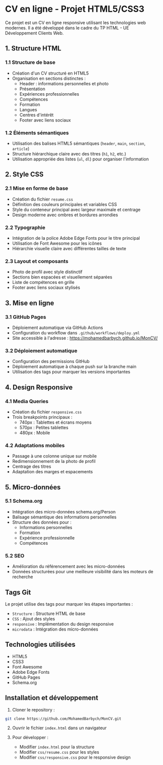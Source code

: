 # CV en ligne - Projet HTML5/CSS3

Ce projet est un CV en ligne responsive utilisant les technologies web modernes. Il a été développé dans le cadre du TP HTML - UE Développement Clients Web.

## 1. Structure HTML

### 1.1 Structure de base
- Création d'un CV structuré en HTML5
- Organisation en sections distinctes :
  - Header : informations personnelles et photo
  - Présentation
  - Expériences professionnelles
  - Compétences
  - Formation
  - Langues
  - Centres d'intérêt
  - Footer avec liens sociaux

### 1.2 Éléments sémantiques
- Utilisation des balises HTML5 sémantiques (`header`, `main`, `section`, `article`)
- Structure hiérarchique claire avec des titres (`h1`, `h2`, etc.)
- Utilisation appropriée des listes (`ul`, `dl`) pour organiser l'information

## 2. Style CSS

### 2.1 Mise en forme de base
- Création du fichier `resume.css`
- Définition des couleurs principales et variables CSS
- Style du conteneur principal avec largeur maximale et centrage
- Design moderne avec ombres et bordures arrondies

### 2.2 Typographie
- Intégration de la police Adobe Edge Fonts pour le titre principal
- Utilisation de Font Awesome pour les icônes
- Hiérarchie visuelle claire avec différentes tailles de texte

### 2.3 Layout et composants
- Photo de profil avec style distinctif
- Sections bien espacées et visuellement séparées
- Liste de compétences en grille
- Footer avec liens sociaux stylisés

## 3. Mise en ligne

### 3.1 GitHub Pages
- Déploiement automatique via GitHub Actions
- Configuration du workflow dans `.github/workflows/deploy.yml`
- Site accessible à l'adresse : https://mohamedbarbych.github.io/MonCV/

### 3.2 Déploiement automatique
- Configuration des permissions GitHub
- Déploiement automatique à chaque push sur la branche main
- Utilisation des tags pour marquer les versions importantes

## 4. Design Responsive

### 4.1 Media Queries
- Création du fichier `responsive.css`
- Trois breakpoints principaux :
  - 740px : Tablettes et écrans moyens
  - 570px : Petites tablettes
  - 480px : Mobile

### 4.2 Adaptations mobiles
- Passage à une colonne unique sur mobile
- Redimensionnement de la photo de profil
- Centrage des titres
- Adaptation des marges et espacements

## 5. Micro-données

### 5.1 Schema.org
- Intégration des micro-données schema.org/Person
- Balisage sémantique des informations personnelles
- Structure des données pour :
  - Informations personnelles
  - Formation
  - Expérience professionnelle
  - Compétences

### 5.2 SEO
- Amélioration du référencement avec les micro-données
- Données structurées pour une meilleure visibilité dans les moteurs de recherche

## Tags Git

Le projet utilise des tags pour marquer les étapes importantes :
- `Structure` : Structure HTML de base
- `CSS` : Ajout des styles
- `responsive` : Implémentation du design responsive
- `microdata` : Intégration des micro-données

## Technologies utilisées

- HTML5
- CSS3
- Font Awesome
- Adobe Edge Fonts
- GitHub Pages
- Schema.org

## Installation et développement

1. Cloner le repository :
```bash
git clone https://github.com/MohamedBarbych/MonCV.git
```

2. Ouvrir le fichier `index.html` dans un navigateur

3. Pour développer :
   - Modifier `index.html` pour la structure
   - Modifier `css/resume.css` pour les styles
   - Modifier `css/responsive.css` pour le responsive design
